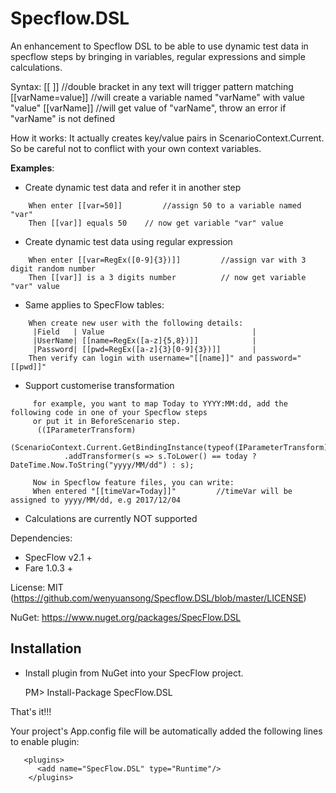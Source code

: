 # Specflow.DSL

An enhancement to Specflow DSL to be able to use dynamic test data in specflow steps by bringing in variables, regular expressions and simple calculations.


Syntax:
  [[ ]]               //double bracket in any text will trigger pattern matching
  [[varName=value]]   //will create a variable named "varName" with value "value"
  [[varName]]         //will get value of "varName", throw an error if "varName" is not defined
  
How it works:
   It actually creates key/value pairs in ScenarioContext.Current.
   So be careful not to conflict with your own context variables. 

**Examples**: 
 
 - Create dynamic test data and refer it in another step
```
	When enter [[var=50]]         //assign 50 to a variable named "var"
	Then [[var]] equals 50    // now get variable "var" value
```	
 - Create dynamic test data using regular expression
```
 	When enter [[var=RegEx([0-9]{3})]]         //assign var with 3 digit random number
	Then [[var]] is a 3 digits number          // now get variable "var" value
```
 - Same applies to SpecFlow tables:
```
 	When create new user with the following details:
     |Field   | Value                                 |
     |UserName| [[name=RegEx([a-z]{5,8})]]            |	        
	 |Password| [[pwd=RegEx([a-z]{3}[0-9]{3})]]       |
	Then verify can login with username="[[name]]" and password="[[pwd]]"
```   

 - Support customerise transformation

```
     for example, you want to map Today to YYYY:MM:dd, add the following code in one of your Specflow steps 
	 or put it in BeforeScenario step.
      ((IParameterTransform)
                (ScenarioContext.Current.GetBindingInstance(typeof(IParameterTransform))))
            .addTransformer(s => s.ToLower() == today ? DateTime.Now.ToString("yyyy/MM/dd") : s); 
	
     Now in Specflow feature files, you can write:	
	 When entered "[[timeVar=Today]]"		  //timeVar will be assigned to yyyy/MM/dd, e.g 2017/12/04
```  
 
 - Calculations are currently NOT supported

Dependencies:
* SpecFlow v2.1 +
* Fare 1.0.3 +

License: MIT (https://github.com/wenyuansong/Specflow.DSL/blob/master/LICENSE)

NuGet: https://www.nuget.org/packages/SpecFlow.DSL

## Installation

- Install plugin from NuGet into your SpecFlow project.

    PM> Install-Package SpecFlow.DSL
 
That's it!!!   

Your project's App.config file will be automatically added the following lines to enable plugin:
```
   <plugins>
      <add name="SpecFlow.DSL" type="Runtime"/>
    </plugins>
 ```
